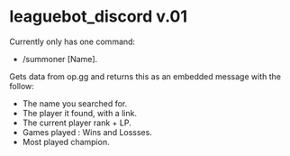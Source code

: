 # leaguebot_discord v.01

Currently only has one command:
  - /summoner [Name].
 
 Gets data from op.gg and returns this as an embedded message with the follow:
  - The name you searched for.
  - The player it found, with a link.
  - The current player rank + LP.
  - Games played : Wins and Lossses.
  - Most played champion.

